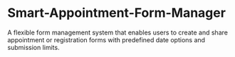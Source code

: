 # Smart-Appointment-Form-Manager
A flexible form management system that enables users to create and share appointment or registration forms with predefined date options and submission limits. 
